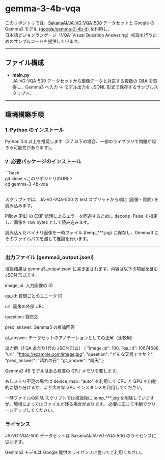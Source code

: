 # gemma-3-4b-vqa

このリポジトリでは、[SakanaAI/JA-VG-VQA-500](https://huggingface.co/datasets/SakanaAI/JA-VG-VQA-500) データセットと Google の Gemma3 モデル ([google/gemma-3-4b-it](https://huggingface.co/google/gemma-3-4b-it)) を利用し、  
日本語ビジョンランゲージ（VQA: Visual Question Answering）推論を行うためのサンプルコードを提供しています。

---

## ファイル構成

- **main.py**  
  JA-VG-VQA-500 データセットから画像データと対応する複数の Q&A を取得し、Gemma3 へ入力 → モデル出力を JSONL 形式で保存するサンプルスクリプト。

---

## 環境構築手順

### 1. Python のインストール
Python 3.8 以上を推奨します（3.7 以下の場合、一部のライブラリで問題が起きる可能性があります）。

### 2. 必要パッケージのインストール
\```bash  
git clone <このリポジトリのURL>  
cd gemma-3-4b-vqa  
\```



スクリプトでは、JA-VG-VQA-500 の test スプリットから順に (画像・質問) を読み込みます。

Pillow (PIL) の EXIF 処理によるエラーを回避するために decode=False を指定し、画像を raw bytes として読み込みます。

読み込んだバイナリ画像を一時ファイル (temp_***.jpg) に保存し、Gemma3 にそのファイルパスを渡して推論を行います。

---

### 出力ファイル (gemma3_output.jsonl)
推論結果は gemma3_output.jsonl に書き出されます。内容は以下の項目を含む JSON 形式です。

image_id: 入力画像の ID

qa_id: 質問ごとのユニーク ID

url: 画像の外部 URL

question: 質問文

pred_answer: Gemma3 の推論回答

gt_answer: データセットのアノテーションとしての正解（比較用）

出力例（1 QA あたり1行の JSON 形式）
{
  "image_id": 100,
  "qa_id": 10674688,
  "url": "https://example.com/image.jpg",
  "question": "どんな天候ですか？",
  "pred_answer": "晴れの日",
  "gt_answer": "晴天"
}


Gemma3 4B モデルはある程度の GPU メモリを要します。

もしメモリ不足の場合は device_map="auto" を利用して CPU と GPU を自動的に切り分けるか、より大きな GPU インスタンスを利用してください。

一時ファイルの削除
スクリプトでは推論後に temp_***.jpg を削除していますが、環境によってはファイルが残る場合があります。
必要に応じて手動でクリーンアップしてください。

### ライセンス
JA-VG-VQA-500 データセットは SakanaAI/JA-VG-VQA-500 のライセンスに従います。

Gemma3 モデルは Google 提供のライセンスに従ってご利用ください。
